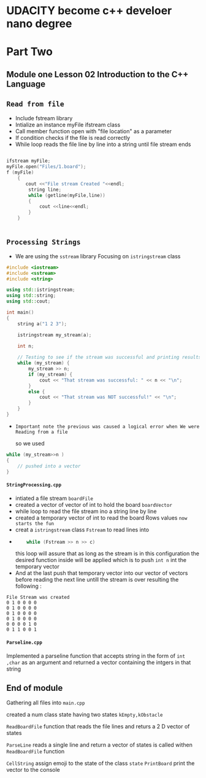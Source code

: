 # UDACITY become c++ develoer nano degree



#   Part Two 
##      Module one Lesson 02 Introduction to the C++ Language
    
##  `Read from file `

-   Include fstream library 
-   Intialize  an instance myFile ifstream class
-   Call   member function open with "file location" as a parameter
-   If condition checks if the file is read correctly 
-   While loop reads the file line by line into a string until file stream ends 
        
```C++
        
ifstream myFile; 
myFile.open("Files/1.board");
f (myFile)
    {
       cout <<"File stream Created "<<endl; 
        string line; 
        while (getline(myFile,line))
        {
            cout <<line<<endl; 
        }
    }
                
```
##   `Processing Strings`

-    We are using the `sstream` library 
     Focusing on `istringstream` class 

```c++
#include <iostream>
#include <sstream>
#include <string>

using std::istringstream;
using std::string;
using std::cout;

int main() 
{
    string a("1 2 3");

    istringstream my_stream(a);

    int n;
    
    // Testing to see if the stream was successful and printing results.
    while (my_stream) {
        my_stream >> n;
        if (my_stream) {
            cout << "That stream was successful: " << n << "\n";
        }
        else {
            cout << "That stream was NOT successful!" << "\n";            
        }
    }
}
```
- `Important note the previous was caused a logical error when We were Reading from a file `
    
    so we used 
```c++ 
while (my_stream>>n )
{
    // pushed into a vector 
}
```

#### `StringProcessing.cpp` 
-   intiated a file stream `boardFile`  
-   created a vector of vector of int to hold the board `boardVector`
-   while loop to read the file stream ino a string line by line 
-   created a temporary vector of int to read the board Rows values
`now starts the fun `
-   creat a `istringstream` class `Fstream` to read lines into 
-   ```c++
        while (Fstream >> n >> c)
    ```
    this loop will assure that as long as the stream is in this configuration the desired function inside will be applied 
    which is to push `int n` int the temporary vector 
-   And at the last push that temporary vector into our vector of vectors before  reading the next  line untill the stream is over resulting the following :
```
File Stream was created 
0 1 0 0 0 0 
0 1 0 0 0 0 
0 1 0 0 0 0 
0 1 0 0 0 0 
0 0 0 0 1 0 
0 1 1 0 0 1 
```

#### `Parseline.cpp`

Implemented a parseline function that accepts string in the form of `int ,char`  as an argument and returned a vector containing the intgers in that string 

## End of module 
Gathering all files into `main.cpp`

created a num class state having two states `kEmpty,kObstacle`

`ReadBoardFile` function that reads  the file lines and returs a 2 D vector of states 

`ParseLine` reads a single line and return a vector of states is called withen `ReadBoardFile` function 

`CellString` assign emoji to the state of the class `state`
`PrintBoard` print the vector to the console 

